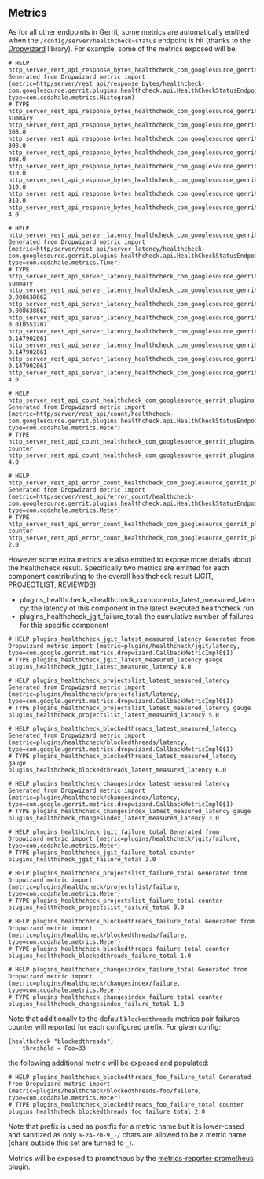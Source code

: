 ## Metrics

As for all other endpoints in Gerrit, some metrics are automatically emitted when the  `/config/server/healthcheck~status`
endpoint is hit (thanks to the [Dropwizard](https://metrics.dropwizard.io/3.1.0/manual/core/) library).
For example, some of the metrics exposed will be:

```
# HELP http_server_rest_api_response_bytes_healthcheck_com_googlesource_gerrit_plugins_healthcheck_api_HealthCheckStatusEndpoint Generated from Dropwizard metric import (metric=http/server/rest_api/response_bytes/healthcheck-com.googlesource.gerrit.plugins.healthcheck.api.HealthCheckStatusEndpoint, type=com.codahale.metrics.Histogram)
# TYPE http_server_rest_api_response_bytes_healthcheck_com_googlesource_gerrit_plugins_healthcheck_api_HealthCheckStatusEndpoint summary
http_server_rest_api_response_bytes_healthcheck_com_googlesource_gerrit_plugins_healthcheck_api_HealthCheckStatusEndpoint{quantile="0.5",} 308.0
http_server_rest_api_response_bytes_healthcheck_com_googlesource_gerrit_plugins_healthcheck_api_HealthCheckStatusEndpoint{quantile="0.75",} 308.0
http_server_rest_api_response_bytes_healthcheck_com_googlesource_gerrit_plugins_healthcheck_api_HealthCheckStatusEndpoint{quantile="0.95",} 308.0
http_server_rest_api_response_bytes_healthcheck_com_googlesource_gerrit_plugins_healthcheck_api_HealthCheckStatusEndpoint{quantile="0.98",} 310.0
http_server_rest_api_response_bytes_healthcheck_com_googlesource_gerrit_plugins_healthcheck_api_HealthCheckStatusEndpoint{quantile="0.99",} 310.0
http_server_rest_api_response_bytes_healthcheck_com_googlesource_gerrit_plugins_healthcheck_api_HealthCheckStatusEndpoint{quantile="0.999",} 310.0
http_server_rest_api_response_bytes_healthcheck_com_googlesource_gerrit_plugins_healthcheck_api_HealthCheckStatusEndpoint_count 4.0

# HELP http_server_rest_api_server_latency_healthcheck_com_googlesource_gerrit_plugins_healthcheck_api_HealthCheckStatusEndpoint Generated from Dropwizard metric import (metric=http/server/rest_api/server_latency/healthcheck-com.googlesource.gerrit.plugins.healthcheck.api.HealthCheckStatusEndpoint, type=com.codahale.metrics.Timer)
# TYPE http_server_rest_api_server_latency_healthcheck_com_googlesource_gerrit_plugins_healthcheck_api_HealthCheckStatusEndpoint summary
http_server_rest_api_server_latency_healthcheck_com_googlesource_gerrit_plugins_healthcheck_api_HealthCheckStatusEndpoint{quantile="0.5",} 0.008638662
http_server_rest_api_server_latency_healthcheck_com_googlesource_gerrit_plugins_healthcheck_api_HealthCheckStatusEndpoint{quantile="0.75",} 0.008638662
http_server_rest_api_server_latency_healthcheck_com_googlesource_gerrit_plugins_healthcheck_api_HealthCheckStatusEndpoint{quantile="0.95",} 0.010553707
http_server_rest_api_server_latency_healthcheck_com_googlesource_gerrit_plugins_healthcheck_api_HealthCheckStatusEndpoint{quantile="0.98",} 0.147902061
http_server_rest_api_server_latency_healthcheck_com_googlesource_gerrit_plugins_healthcheck_api_HealthCheckStatusEndpoint{quantile="0.99",} 0.147902061
http_server_rest_api_server_latency_healthcheck_com_googlesource_gerrit_plugins_healthcheck_api_HealthCheckStatusEndpoint{quantile="0.999",} 0.147902061
http_server_rest_api_server_latency_healthcheck_com_googlesource_gerrit_plugins_healthcheck_api_HealthCheckStatusEndpoint_count 4.0

# HELP http_server_rest_api_count_healthcheck_com_googlesource_gerrit_plugins_healthcheck_api_HealthCheckStatusEndpoint_total Generated from Dropwizard metric import (metric=http/server/rest_api/count/healthcheck-com.googlesource.gerrit.plugins.healthcheck.api.HealthCheckStatusEndpoint, type=com.codahale.metrics.Meter)
# TYPE http_server_rest_api_count_healthcheck_com_googlesource_gerrit_plugins_healthcheck_api_HealthCheckStatusEndpoint_total counter
http_server_rest_api_count_healthcheck_com_googlesource_gerrit_plugins_healthcheck_api_HealthCheckStatusEndpoint_total 4.0

# HELP http_server_rest_api_error_count_healthcheck_com_googlesource_gerrit_plugins_healthcheck_api_HealthCheckStatusEndpoint_500_total Generated from Dropwizard metric import (metric=http/server/rest_api/error_count/healthcheck-com.googlesource.gerrit.plugins.healthcheck.api.HealthCheckStatusEndpoint/500, type=com.codahale.metrics.Meter)
# TYPE http_server_rest_api_error_count_healthcheck_com_googlesource_gerrit_plugins_healthcheck_api_HealthCheckStatusEndpoint_500_total counter
http_server_rest_api_error_count_healthcheck_com_googlesource_gerrit_plugins_healthcheck_api_HealthCheckStatusEndpoint_500_total 2.0
```

However some extra metrics are also emitted to expose more details about the healthcheck result.
Specifically two metrics are emitted for each component contributing to the overall healthcheck result (JGIT, PROJECTLIST, REVIEWDB).
* plugins_healthcheck_<healthcheck_component>_latest_measured_latency: the latency of this component in the latest executed healthcheck run
* plugins_healthcheck_jgit_failure_total: the cumulative number of failures for this specific component

```
# HELP plugins_healthcheck_jgit_latest_measured_latency Generated from Dropwizard metric import (metric=plugins/healthcheck/jgit/latency, type=com.google.gerrit.metrics.dropwizard.CallbackMetricImpl0$1)
# TYPE plugins_healthcheck_jgit_latest_measured_latency gauge
plugins_healthcheck_jgit_latest_measured_latency 4.0

# HELP plugins_healthcheck_projectslist_latest_measured_latency Generated from Dropwizard metric import (metric=plugins/healthcheck/projectslist/latency, type=com.google.gerrit.metrics.dropwizard.CallbackMetricImpl0$1)
# TYPE plugins_healthcheck_projectslist_latest_measured_latency gauge
plugins_healthcheck_projectslist_latest_measured_latency 5.0

# HELP plugins_healthcheck_blockedthreads_latest_measured_latency Generated from Dropwizard metric import (metric=plugins/healthcheck/blockedthreads/latency, type=com.google.gerrit.metrics.dropwizard.CallbackMetricImpl0$1)
# TYPE plugins_healthcheck_blockedthreads_latest_measured_latency gauge
plugins_healthcheck_blockedthreads_latest_measured_latency 6.0

# HELP plugins_healthcheck_changesindex_latest_measured_latency Generated from Dropwizard metric import (metric=plugins/healthcheck/changesindex/latency, type=com.google.gerrit.metrics.dropwizard.CallbackMetricImpl0$1)
# TYPE plugins_healthcheck_changesindex_latest_measured_latency gauge
plugins_healthcheck_changesindex_latest_measured_latency 3.0

# HELP plugins_healthcheck_jgit_failure_total Generated from Dropwizard metric import (metric=plugins/healthcheck/jgit/failure, type=com.codahale.metrics.Meter)
# TYPE plugins_healthcheck_jgit_failure_total counter
plugins_healthcheck_jgit_failure_total 3.0

# HELP plugins_healthcheck_projectslist_failure_total Generated from Dropwizard metric import (metric=plugins/healthcheck/projectslist/failure, type=com.codahale.metrics.Meter)
# TYPE plugins_healthcheck_projectslist_failure_total counter
plugins_healthcheck_projectslist_failure_total 0.0

# HELP plugins_healthcheck_blockedthreads_failure_total Generated from Dropwizard metric import (metric=plugins/healthcheck/blockedthreads/failure, type=com.codahale.metrics.Meter)
# TYPE plugins_healthcheck_blockedthreads_failure_total counter
plugins_healthcheck_blockedthreads_failure_total 1.0

# HELP plugins_healthcheck_changesindex_failure_total Generated from Dropwizard metric import (metric=plugins/healthcheck/changesindex/failure, type=com.codahale.metrics.Meter)
# TYPE plugins_healthcheck_changesindex_failure_total counter
plugins_healthcheck_changesindex_failure_total 1.0
```

Note that additionally to the default `blockedthreads` metrics pair failures counter will reported for
each configured prefix. For given config:

```
[healthcheck "blockedthreads"]
    threshold = Foo=33
```

the following additional metric will be exposed and populated:

```
# HELP plugins_healthcheck_blockedthreads_foo_failure_total Generated from Dropwizard metric import (metric=plugins/healthcheck/blockedthreads-foo/failure, type=com.codahale.metrics.Meter)
# TYPE plugins_healthcheck_blockedthreads_foo_failure_total counter
plugins_healthcheck_blockedthreads_foo_failure_total 2.0
```

Note that prefix is used as postfix for a metric name but it is lower-cased and sanitized as only
`a-zA-Z0-9_-/` chars are allowed to be a metric name (chars outside this set are turned to `_`).

Metrics will be exposed to prometheus by the [metrics-reporter-prometheus](https://gerrit.googlesource.com/plugins/metrics-reporter-prometheus/) plugin.
